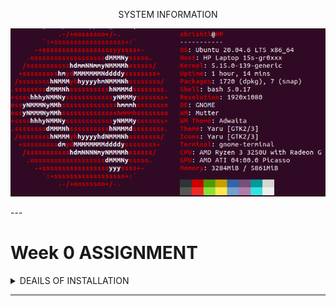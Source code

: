 
<p align="center">
SYSTEM INFORMATION
</p>

<p align="center">
  <img src="https://github.com/ShrishtiR1111/RISC_V_SOC_tapeout/blob/main/123/system.png" width="600">
</p>
---

# Week 0 ASSIGNMENT
<details>
<summary> DEAILS OF INSTALLATION </summary>
  <hr style="border-top: 1px dotted #bbb;" />
🔹 Yosys – Logic Synthesis Tool
  
An open-source synthesis framework used to convert Verilog RTL into gate-level netlists. It’s the backbone of open-source digital design flows and works with standard cell libraries.

```bash
sudo apt-get update
git clone https://github.com/YosysHQ/yosys.git
cd yosys
sudo apt install make build-essential clang bison flex \
    libreadline-dev gawk tcl-dev libffi-dev git \
    graphviz xdot pkg-config python3 libboost-system-dev \
    libboost-python-dev libboost-filesystem-dev zlib1g-dev
make config-gcc
make
sudo make install
```
<p align="center">
  <img src="https://github.com/ShrishtiR1111/RISC_V_SOC_tapeout/blob/main/123/yosys.png" alt="System Information" width="600">
</p>

<hr style="border-top: 1px dotted #bbb;" />

🔹 Icarus Verilog (iverilog) – RTL Simulation

Icarus Verilog is a Verilog simulator that lets you compile and run HDL code, often paired with GTKWave for waveform viewing.

```bash
sudo apt-get update
sudo apt-get install iverilog
```
<p align="center">
  <img src="https://github.com/ShrishtiR1111/RISC_V_SOC_tapeout/blob/main/123/iverilog.png" alt="System Information" width="600">
</p>

<hr style="border-top: 1px dotted #bbb;" />

🔹 GTKWave – Waveform Viewer

GTKWave is a signal waveform viewer used to visualize VCD/EVCD files generated during simulation.

```bash
sudo apt-get update
sudo apt-get install gtkwave
```
<p align="center">
  <img src="https://github.com/ShrishtiR1111/RISC_V_SOC_tapeout/blob/main/123/gtkwave.png"System Information" width="600">
</p>
<hr style="border-top: 1px dotted #bbb;" />

🔹 Ngspice – Circuit Simulator

Ngspice is an analog/mixed-signal circuit simulator, widely used for SPICE netlists, device models, and transistor-level verification.

```bash
# Download ngspice (ngspice-xx.tar.gz) from SourceForge

tar -xvzf ngspice-xx.tar.gz
cd ngspice-xx
mkdir release && cd release
../configure --with-x --with-readline=yes --disable-debug
make
sudo make install

```
<p align="center">
  <img src="https://github.com/ShrishtiR1111/RISC_V_SOC_tapeout/blob/main/123/ngspice.png" alt="System Information" width="600">
</p>
<hr style="border-top: 1px dotted #bbb;" />

🔹 Magic VLSI – Layout Editor

Magic is a classic VLSI layout editor and DRC tool, used for viewing, editing, and validating IC layouts.

```bash
sudo apt-get install m4 tcsh csh libx11-dev tcl-dev tk-dev \
    libcairo2-dev mesa-common-dev libglu1-mesa-dev libncurses-dev
git clone https://github.com/RTimothyEdwards/magic
cd magic
./configure
make
sudo make install
```
<p align="center">
  <img src="./Week-0/assets/magic.png" alt="System Information" width="600">
</p>
<hr style="border-top: 1px dotted #bbb;" />

🔹 OpenLane – RTL to GDSII Flow

OpenLane is a fully automated digital design flow (built on OpenROAD + Yosys + Magic + KLayout) that takes RTL → GDSII. It’s the main open-source toolchain for tapeouts.

```bash
sudo apt-get update && sudo apt-get upgrade -y
sudo apt install -y build-essential python3 python3-venv python3-pip make git \
    apt-transport-https ca-certificates curl software-properties-common

# Install Docker
curl -fsSL https://download.docker.com/linux/ubuntu/gpg | \
  sudo gpg --dearmor -o /usr/share/keyrings/docker-archive-keyring.gpg

echo "deb [arch=amd64 signed-by=/usr/share/keyrings/docker-archive-keyring.gpg] \
https://download.docker.com/linux/ubuntu $(lsb_release -cs) stable" | \
  sudo tee /etc/apt/sources.list.d/docker.list > /dev/null

sudo apt update
sudo apt install docker-ce docker-ce-cli containerd.io

# Test Docker
sudo docker run hello-world

# Add user to docker group
sudo groupadd docker
sudo usermod -aG docker $USER
sudo reboot

# After reboot
docker run hello-world

# Install OpenLane
cd $HOME
git clone https://github.com/The-OpenROAD-Project/OpenLane
cd OpenLane
make
make test
```
A successful run of the `spm` design.  
Key outputs are stored under [`https://github.com/ShrishtiR1111/RISC_V_SOC_tapeout/tree/main/final`](https://github.com/ShrishtiR1111/RISC_V_SOC_tapeout/tree/main/final).

</details>

---
